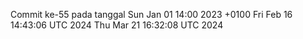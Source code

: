 Commit ke-55 pada tanggal Sun Jan 01 14:00 2023 +0100
Fri Feb 16 14:43:06 UTC 2024
Thu Mar 21 16:32:08 UTC 2024

